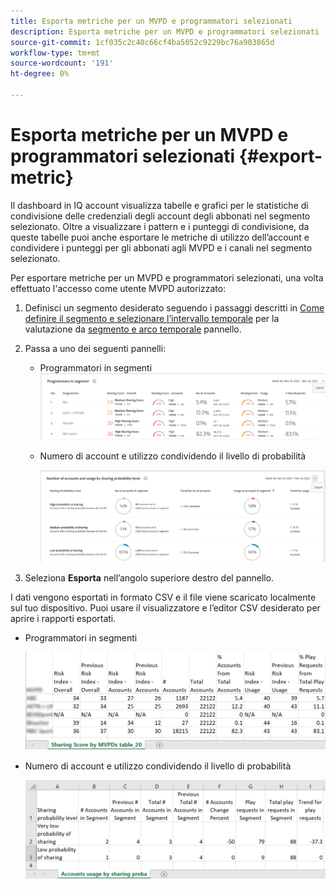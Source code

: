 ```yaml
---
title: Esporta metriche per un MVPD e programmatori selezionati
description: Esporta metriche per un MVPD e programmatori selezionati
source-git-commit: 1cf035c2c40c66cf4ba5052c9229bc76a903865d
workflow-type: tm+mt
source-wordcount: '191'
ht-degree: 0%

---
```


# Esporta metriche per un MVPD e programmatori selezionati {#export-metric}

Il dashboard in IQ account visualizza tabelle e grafici per le statistiche di condivisione delle credenziali degli account degli abbonati nel segmento selezionato. Oltre a visualizzare i pattern e i punteggi di condivisione, da queste tabelle puoi anche esportare le metriche di utilizzo dell’account e condividere i punteggi per gli abbonati agli MVPD e i canali nel segmento selezionato.

Per esportare metriche per un MVPD e programmatori selezionati, una volta effettuato l&#39;accesso come utente MVPD autorizzato:

1. Definisci un segmento desiderato seguendo i passaggi descritti in [Come definire il segmento e selezionare l’intervallo temporale](/help/AccountIQ/howto-select-segment-timeframe.md) per la valutazione da [segmento e arco temporale](/help/AccountIQ/segments-timeframe.md) pannello.

1. Passa a uno dei seguenti pannelli:

   * Programmatori in segmenti
      ![](assets/prog-segment-export-option.png)

   * Numero di account e utilizzo condividendo il livello di probabilità

      ![](assets/progr-usage-panel-export.png)

1. Seleziona **Esporta** nell’angolo superiore destro del pannello.

I dati vengono esportati in formato CSV e il file viene scaricato localmente sul tuo dispositivo. Puoi usare il visualizzatore e l’editor CSV desiderato per aprire i rapporti esportati.

* Programmatori in segmenti

   ![](assets/export-progr-in-seg.png)


* Numero di account e utilizzo condividendo il livello di probabilità

   ![](assets/export-acc-usage.png)
